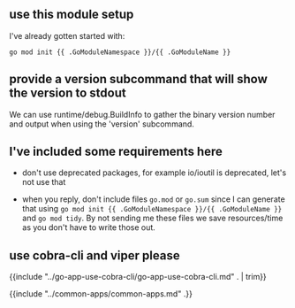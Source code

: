 ## use this module setup

I've already gotten started with:

```
go mod init {{ .GoModuleNamespace }}/{{ .GoModuleName }}
```

## provide a version subcommand that will show the version to stdout

We can use runtime/debug.BuildInfo to gather the binary version number and output when using the 'version' subcommand.

## I've included some requirements here

- don't use deprecated packages, for example io/ioutil is deprecated, let's not use that

- when you reply, don't include files `go.mod` or `go.sum` since I can generate that using `go mod init {{ .GoModuleNamespace }}/{{ .GoModuleName }}` and `go mod tidy`.  By not sending me these files we save resources/time as you don't have to write those out.

## use cobra-cli and viper please

{{include "../go-app-use-cobra-cli/go-app-use-cobra-cli.md" . | trim}}

{{include "../common-apps/common-apps.md" .}}
